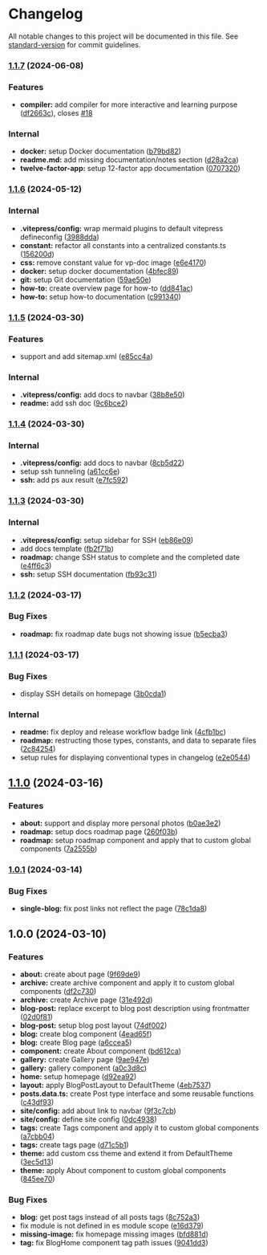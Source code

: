 # Changelog

All notable changes to this project will be documented in this file. See [standard-version](https://github.com/conventional-changelog/standard-version) for commit guidelines.

### [1.1.7](https://github.com/KarChunT/karchunt.com/compare/v1.1.6...v1.1.7) (2024-06-08)


### Features

* **compiler:** add compiler for more interactive and learning purpose ([df2663c](https://github.com/KarChunT/karchunt.com/commit/df2663c8675f7277611584af4d977743d46f8140)), closes [#18](https://github.com/KarChunT/karchunt.com/issues/18)


### Internal

* **docker:** setup Docker documentation ([b79bd82](https://github.com/KarChunT/karchunt.com/commit/b79bd828b1c923f9f71ef480252c7b392b47ba43))
* **readme.md:** add missing documentation/notes section ([d28a2ca](https://github.com/KarChunT/karchunt.com/commit/d28a2ca0b3c5df3cdc0833f403174aa54fcde02a))
* **twelve-factor-app:** setup 12-factor app documentation ([0707320](https://github.com/KarChunT/karchunt.com/commit/0707320ef6a0fff131b74092a7afc64acd271621))

### [1.1.6](https://github.com/KarChunT/karchunt.com/compare/v1.1.5...v1.1.6) (2024-05-12)


### Internal

* **.vitepress/config:** wrap mermaid plugins to default vitepress defineconfig ([3988dda](https://github.com/KarChunT/karchunt.com/commit/3988ddad5c51a16f4e3d551c774c484893a2e284))
* **constant:** refactor all constants into a centralized constants.ts ([156200d](https://github.com/KarChunT/karchunt.com/commit/156200dcc7634342d1d2b3b448bae3e24c0129cf))
* **css:** remove constant value for vp-doc image ([e6e4170](https://github.com/KarChunT/karchunt.com/commit/e6e4170ffa19b1506d4dcd9b0a4b8e4dd4c0c507))
* **docker:** setup docker documentation ([4bfec89](https://github.com/KarChunT/karchunt.com/commit/4bfec896e8a0f46272783a0255ac9e034e1abb95))
* **git:** setup Git documentation ([59ae50e](https://github.com/KarChunT/karchunt.com/commit/59ae50e0032eea145cba973b81688fbb79179d91))
* **how-to:** create overview page for how-to ([dd841ac](https://github.com/KarChunT/karchunt.com/commit/dd841acbf648ef2744d2c014c71f4be082136cc8))
* **how-to:** setup how-to documentation ([c991340](https://github.com/KarChunT/karchunt.com/commit/c9913407393435aa35bbb7e4409d880bf6401872))

### [1.1.5](https://github.com/KarChunT/karchunt.com/compare/v1.1.4...v1.1.5) (2024-03-30)


### Features

* support and add sitemap.xml ([e85cc4a](https://github.com/KarChunT/karchunt.com/commit/e85cc4af3efa80515d3c614ba3baed7cfc1611c1))


### Internal

* **.vitepress/config:** add docs to navbar ([38b8e50](https://github.com/KarChunT/karchunt.com/commit/38b8e50ef51d77b5fb892ee102ea2803ba1d7001))
* **readme:** add ssh doc ([9c6bce2](https://github.com/KarChunT/karchunt.com/commit/9c6bce2c1bd30146c4fb1c772b6133dd5fbb22d4))

### [1.1.4](https://github.com/KarChunT/karchunt.com/compare/v1.1.3...v1.1.4) (2024-03-30)


### Internal

* **.vitepress/config:** add docs to navbar ([8cb5d22](https://github.com/KarChunT/karchunt.com/commit/8cb5d22e80d00f5e8227ca2cb19f53af4287ddda))
* setup ssh tunneling ([a61cc6e](https://github.com/KarChunT/karchunt.com/commit/a61cc6ea0e7fc619178e7d45e03d4659a4a7dcd7))
* **ssh:** add ps aux result ([e7fc592](https://github.com/KarChunT/karchunt.com/commit/e7fc592c1365d7e750ab3e0adcfcd23ba1864505))

### [1.1.3](https://github.com/KarChunT/karchunt.com/compare/v1.1.2...v1.1.3) (2024-03-30)


### Internal

* **.vitepress/config:** setup sidebar for SSH ([eb86e09](https://github.com/KarChunT/karchunt.com/commit/eb86e090cf673f71f35bdf5d4468189cc7f10da5))
* add docs template ([fb2f71b](https://github.com/KarChunT/karchunt.com/commit/fb2f71b26fc14740c85b28e8019e7af8038007d9))
* **roadmap:** change SSH status to complete and the completed date ([e4ff6c3](https://github.com/KarChunT/karchunt.com/commit/e4ff6c3ba57b62f2ebb8808c271d7a55595a3dca))
* **ssh:** setup SSH documentation ([fb93c31](https://github.com/KarChunT/karchunt.com/commit/fb93c31b64c4678ace35e07850a8ca92665c91be))

### [1.1.2](https://github.com/KarChunT/karchunt.com/compare/v1.1.1...v1.1.2) (2024-03-17)


### Bug Fixes

* **roadmap:** fix roadmap date bugs not showing issue ([b5ecba3](https://github.com/KarChunT/karchunt.com/commit/b5ecba34f4837380bd4bf7aa7bd95e83538a67a4))

### [1.1.1](https://github.com/KarChunT/karchunt.com/compare/v1.1.0...v1.1.1) (2024-03-17)


### Bug Fixes

* display SSH details on homepage ([3b0cda1](https://github.com/KarChunT/karchunt.com/commit/3b0cda1c4799c71551c04e4102f1977a86d43961))


### Internal

* **readme:** fix deploy and release workflow badge link ([4cfb1bc](https://github.com/KarChunT/karchunt.com/commit/4cfb1bcf8a041e789d7fa61871c469f55d06d9b1))
* **roadmap:** restructing those types, constants, and data to separate files ([2c84254](https://github.com/KarChunT/karchunt.com/commit/2c84254675588decb2981b33560fa6002e46bdc8))
* setup rules for displaying conventional types in changelog ([e2e0544](https://github.com/KarChunT/karchunt.com/commit/e2e0544430ff70132095052d6b18910200dc58fe))

## [1.1.0](https://github.com/KarChunT/karchunt.com/compare/v1.0.1...v1.1.0) (2024-03-16)


### Features

* **about:** support and display more personal photos ([b0ae3e2](https://github.com/KarChunT/karchunt.com/commit/b0ae3e24287591938c872f1b5131a0e18a76a70f))
* **roadmap:** setup docs roadmap page ([260f03b](https://github.com/KarChunT/karchunt.com/commit/260f03b6a9e874ff6f498a00975feb7ee90e4bf1))
* **roadmap:** setup roadmap component and apply that to custom global components ([7a2555b](https://github.com/KarChunT/karchunt.com/commit/7a2555b7364385333da6e8b8afc2602a3d538e29))

### [1.0.1](https://github.com/KarChunT/karchunt.com/compare/v1.0.0...v1.0.1) (2024-03-14)


### Bug Fixes

* **single-blog:** fix post links not reflect the page ([78c1da8](https://github.com/KarChunT/karchunt.com/commit/78c1da8480832b173befc7f089c44185fa814f59))

## 1.0.0 (2024-03-10)


### Features

* **about:** create about page ([9f69de9](https://github.com/KarChunT/karchunt.com/commit/9f69de90985475564f57932d89ec7b192bb825db))
* **archive:** create archive component and apply it to custom global components ([df2c730](https://github.com/KarChunT/karchunt.com/commit/df2c73028a3668aeda957f255c3c019bf1d24349))
* **archive:** create Archive page ([31e492d](https://github.com/KarChunT/karchunt.com/commit/31e492de5c982bd4b9af58f6df8df5bc610ffe5c))
* **blog-post:** replace excerpt to blog post description using frontmatter ([02d0f81](https://github.com/KarChunT/karchunt.com/commit/02d0f81a1e1fa420b1300dc7169b89e2d7535e47))
* **blog-post:** setup blog post layout ([74df002](https://github.com/KarChunT/karchunt.com/commit/74df002fb39f6ccfceffbd21d15b85f1ac67ca14))
* **blog:** create blog component ([4ead65f](https://github.com/KarChunT/karchunt.com/commit/4ead65ff6761582394c49b41eb7992b508c073f0))
* **blog:** create Blog page ([a6ccea5](https://github.com/KarChunT/karchunt.com/commit/a6ccea55581ee1e3eb7904123217602d77bbb03a))
* **component:** create About component ([bd612ca](https://github.com/KarChunT/karchunt.com/commit/bd612ca95c95fb9797fd357c500451b7a63b1fc2))
* **gallery:** create Gallery page ([9ae947e](https://github.com/KarChunT/karchunt.com/commit/9ae947e966b41e4228ade173166724a2e7e7e0d0))
* **gallery:** gallery component ([a0c3d8c](https://github.com/KarChunT/karchunt.com/commit/a0c3d8ce862bf60053b3ce133e940798c1f3e551))
* **home:** setup homepage ([d92ea92](https://github.com/KarChunT/karchunt.com/commit/d92ea923ed996a26e52a6e8f950099d6167ba067))
* **layout:** apply BlogPostLayout to DefaultTheme ([4eb7537](https://github.com/KarChunT/karchunt.com/commit/4eb753757bf832780a2ec4790eacbd627a16e16a))
* **posts.data.ts:** create Post type interface and some reusable functions ([c43df93](https://github.com/KarChunT/karchunt.com/commit/c43df935044b45d24b40b249ba81c1fc29a0de3f))
* **site/config:** add about link to navbar ([9f3c7cb](https://github.com/KarChunT/karchunt.com/commit/9f3c7cb45f21f81e43011ffed1ed7dead20709f1))
* **site/config:** define site config ([0dc4938](https://github.com/KarChunT/karchunt.com/commit/0dc4938ec52099001b473123481af7e45f826e63))
* **tags:** create Tags component and apply it to custom global components ([a7cbb04](https://github.com/KarChunT/karchunt.com/commit/a7cbb0417a0b90e5395bed343b6ff1a4a5dc45e3))
* **tags:** create tags page ([d71c5b1](https://github.com/KarChunT/karchunt.com/commit/d71c5b186cafc22054138d3bdc579d830942afa0))
* **theme:** add custom css theme and extend it from DefaultTheme ([3ec5d13](https://github.com/KarChunT/karchunt.com/commit/3ec5d135f91aa5c755fdf4ad65fe740d468664e5))
* **theme:** apply About component to custom global components ([845ee70](https://github.com/KarChunT/karchunt.com/commit/845ee70e5492c5bb4bbf86d40360f1133e0e956b))


### Bug Fixes

* **blog:** get post tags instead of all posts tags ([8c752a3](https://github.com/KarChunT/karchunt.com/commit/8c752a39e3a15d34daf37db906a03d532e3d27d3))
* fix module is not defined in es module scope ([e16d379](https://github.com/KarChunT/karchunt.com/commit/e16d379e313b8612de729921644a8625033db81e))
* **missing-image:** fix homepage missing images ([bfd881d](https://github.com/KarChunT/karchunt.com/commit/bfd881d4648fb34cb1d356e04c0e65230aaf9ed5))
* **tag:** fix BlogHome component tag path issues ([9041dd3](https://github.com/KarChunT/karchunt.com/commit/9041dd340350b413ce732b6c1222953ea18ed90a))
